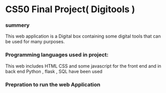 # CS50 Final Project( Digitools )

### summery
This web application is a Digital box containing some digital tools that can be used for many purposes.

### Programming languages used in project:
This web includes HTML CSS and some javascript for the front end
and in back end Python , flask , SQL have been used

### Prepration to run the web Application
